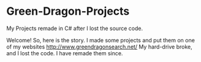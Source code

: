 Green-Dragon-Projects
=====================

My Projects remade in C# after I lost the source code.


Welcome! So, here is the story. I made some projects and put them on one of my websites http://www.greendragonsearch.net/
My hard-drive broke, and I lost the code. I have remade them since.
